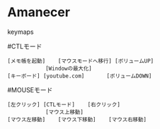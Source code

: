 ﻿# Amanecer  
      
keymaps  
 
  
#CTLモード  
  
    [メモ帳を起動]	[マウスモードへ移行]	[ボリュームUP]  
      	        [Windowの最大化]  
    [キーボード]	[youtube.com]		[ボリュームDOWN]  
  
  
  
#MOUSEモード  
  
    [左クリック]	[CTLモード]	[右クリック]  
        		[マウス上移動]      
    [マウス左移動]	[マウス下移動]	[マウス右移動]